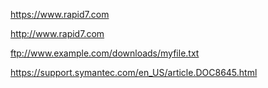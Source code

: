 
https://www.rapid7.com

http://www.rapid7.com

ftp://www.example.com/downloads/myfile.txt

https://support.symantec.com/en_US/article.DOC8645.html